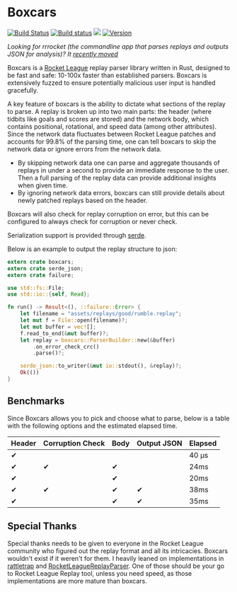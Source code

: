 # Boxcars

[![Build Status](https://travis-ci.org/nickbabcock/boxcars.svg?branch=master)](https://travis-ci.org/nickbabcock/boxcars) [![Build status](https://ci.appveyor.com/api/projects/status/v0l0okwfqa5vg13v?svg=true)](https://ci.appveyor.com/project/nickbabcock/boxcars) [![](https://docs.rs/boxcars/badge.svg)](https://docs.rs/boxcars) [![Version](https://img.shields.io/crates/v/boxcars.svg?style=flat-square)](https://crates.io/crates/boxcars)

*Looking for rrrocket (the commandline app that parses replays and outputs JSON for analysis)? It [recently moved](https://github.com/nickbabcock/rrrocket)*

Boxcars is a [Rocket League](http://www.rocketleaguegame.com/) replay parser
library written in Rust, designed to be fast and safe: 10-100x faster than
established parsers. Boxcars is extensively fuzzed to ensure potentially
malicious user input is handled gracefully.

A key feature of boxcars is the ability to dictate what sections of the replay
to parse. A replay is broken up into two main parts: the header (where tidbits
like goals and scores are stored) and the network body, which contains
positional, rotational, and speed data (among other attributes). Since the
network data fluctuates between Rocket League patches and accounts for 99.8% of
the parsing time, one can tell boxcars to skip the network data or ignore
errors from the network data.

- By skipping network data one can parse and aggregate thousands of replays in
  under a second to provide an immediate response to the user. Then a full
  parsing of the replay data can provide additional insights when given time.
- By ignoring network data errors, boxcars can still provide details about
  newly patched replays based on the header.

Boxcars will also check for replay corruption on error, but this can be
configured to always check for corruption or never check.

Serialization support is provided through [serde](https://github.com/serde-rs/serde).

Below is an example to output the replay structure to json:

```rust
extern crate boxcars;
extern crate serde_json;
extern crate failure;

use std::fs::File;
use std::io::{self, Read};

fn run() -> Result<(), ::failure::Error> {
    let filename = "assets/replays/good/rumble.replay";
    let mut f = File::open(filename)?;
    let mut buffer = vec![];
    f.read_to_end(&mut buffer)?;
    let replay = boxcars::ParserBuilder::new(&buffer)
        .on_error_check_crc()
        .parse()?;

    serde_json::to_writer(&mut io::stdout(), &replay)?;
    Ok(())
}
```

## Benchmarks

Since Boxcars allows you to pick and choose what to parse, below is a table
with the following options and the estimated elapsed time.

| Header | Corruption Check | Body | Output JSON | Elapsed |
| -      | -                | -    | -           | -       |
| ✔      |                  |      |             | 40 µs   |
| ✔      | ✔                | ✔    |             | 24ms    |
| ✔      |                  | ✔    |             | 20ms    |
| ✔      | ✔                | ✔    | ✔           | 38ms    |
| ✔      |                  | ✔    | ✔           | 35ms    |

## Special Thanks

Special thanks needs to be given to everyone in the Rocket League community who figured out the replay format and all its intricacies. Boxcars wouldn't exist if it weren't for them. I heavily leaned on implementations in [rattletrap](https://github.com/tfausak/rattletrap) and [RocketLeagueReplayParser](https://github.com/jjbott/RocketLeagueReplayParser). One of those should be your go to Rocket League Replay tool, unless you need speed, as those implementations are more mature than boxcars.
